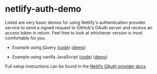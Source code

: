 # netlify-auth-demo

Listed are very basic demos for using Netlify's authentication provider service to send a signed request to GitHub's OAuth server and receive an access token in return. Feel free to look at whichever version is most comfortable for you.

-   Example using jQuery ([code](./jQuery-example.html)) ([demo](https://auth-demo.netlify.com/jquery-example))

-   Example using vanilla JavaScript ([code](./vanilla-js-example.html)) ([demo](https://auth-demo.netlify.com/vanilla-js-example))

Full setup instructions can be found in the [Netlify OAuth provider docs](https://www.netlify.com/docs/authentication-providers).

